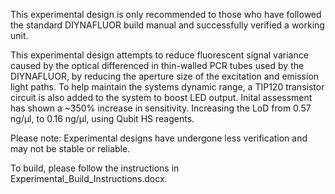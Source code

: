 This experimental design is only recommended to those who have followed the standard DIYNAFLUOR build manual and successfully verified a working unit.

This experimental design attempts to reduce fluorescent signal variance caused by the optical differenced in thin-walled PCR tubes used by the DIYNAFLUOR, by reducing the aperture size of the excitation and emission light paths. To help maintain the systems dynamic range, a TIP120 transistor circuit is also added to the system to boost LED output. Inital assessment has shown a ~350% increase in sensitivity. Increasing the LoD from 0.57 ng/µl, to 0.16 ng/µl, using Qubit HS reagents.

Please note: Experimental designs have undergone less verification and may not be stable or reliable.

To build, please follow the instructions in Experimental_Build_Instructions.docx.
